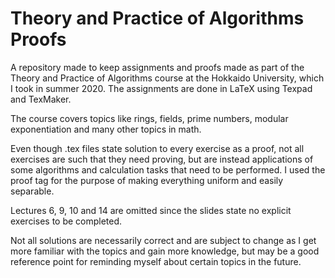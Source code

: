# Theory and Practice of Algorithms Proofs
A repository made to keep assignments and proofs made as part of the Theory and Practice of Algorithms course at the Hokkaido University, which I took in summer 2020. The assignments are done in LaTeX using Texpad and TexMaker.

The course covers topics like rings, fields, prime numbers, modular exponentiation and many other topics in math.

Even though .tex files state solution to every exercise as a proof, not all exercises are such that they need proving, but are instead applications of some algorithms and calculation tasks that need to be performed. I used the proof tag for the purpose of making everything uniform and easily separable.

Lectures 6, 9, 10 and 14 are omitted since the slides state no explicit exercises to be completed.

Not all solutions are necessarily correct and are subject to change as I get more familiar with the topics and gain more knowledge, but may be a good reference point for reminding myself about certain topics in the future.

